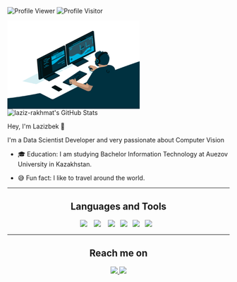 <img src="https://komarev.com/ghpvc/?username=laziz-rakhmat&label=Profile%20views&color=0e75b6&style=flat" alt="Profile Viewer" /> <img src="https://visitor-badge.glitch.me/badge?page_id=laziz-rakhmat.laziz-rakhmat" alt="Profile Visitor"/>

<img align="left" alt="GIF" src="https://github.com/laziz-rakhmat/laziz-rakhmat/blob/main/code.gif" width="300" height="200"
href="https://awesome-github-stats.azurewebsites.net/index.html??cardType=github&theme=github-dark">    <img  alt="laziz-rakhmat's GitHub Stats" src="https://awesome-github-stats.azurewebsites.net/user-stats/laziz-rakhmat?cardType=github&theme=github-dark" />

Hey, I'm Lazizbek 👋

I'm a Data Scientist Developer and very passionate about Computer Vision

- 🎓 Education: I am studying Bachelor Information Technology at Auezov University in Kazakhstan. 

- 😅 Fun fact: I like to travel around the world.


<hr>

<h2 align="center">  Languages and Tools </h2>
<p align="center">
   <img src="https://img.shields.io/badge/-Python-0a2463?logo=python&logoColor=white&style=for-the-badge" />&nbsp;&nbsp;&nbsp;
   <img src="https://img.shields.io/badge/-Numpy-0a2463?logo=numpy&logoColor=white&style=for-the-badge" />&nbsp;&nbsp;&nbsp;
   <img src="https://img.shields.io/badge/-Pandas-0a2463?logo=pandas&logoColor=white&style=for-the-badge" />&nbsp;&nbsp;
   <img src="https://img.shields.io/badge/-Matplotlib-0a2463?logo=matplotlib&logoColor=white&style=for-the-badge" />&nbsp;&nbsp;
   <img src="https://img.shields.io/badge/-Beautifulsoup-0a2463?logo=matplotlib&logoColor=white&style=for-the-badge" />&nbsp;&nbsp;
   <img src="https://img.shields.io/badge/-OpenCV-0a2463?logo=OpenCV&logoColor=white&style=for-the-badge" />&nbsp;&nbsp;&nbsp;
</p>

<hr>
 <div>
  <h2 align="center">  Reach me on </h2>
    <p align="center">
       <a href="https://www.linkedin.com/in/laziz-rahmat" target="_blank">
         <img src="https://img.shields.io/badge/LinkedIn-0077B5?style=for-the-badge&logo=linkedin&logoColor=white"/>
       </a>
       <a href="mailto:lazizrakhmat@gmail.com" target="_blank">
         <img src="https://img.shields.io/badge/gmail-%23D14836.svg?&style=for-the-badge&logo=gmail&logoColor=white"/>
       </a>
    </p>
 </div>

